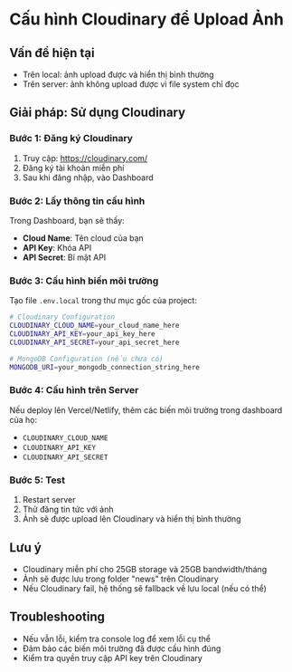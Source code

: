 # Cấu hình Cloudinary để Upload Ảnh

## Vấn đề hiện tại
- Trên local: ảnh upload được và hiển thị bình thường
- Trên server: ảnh không upload được vì file system chỉ đọc

## Giải pháp: Sử dụng Cloudinary

### Bước 1: Đăng ký Cloudinary
1. Truy cập: https://cloudinary.com/
2. Đăng ký tài khoản miễn phí
3. Sau khi đăng nhập, vào Dashboard

### Bước 2: Lấy thông tin cấu hình
Trong Dashboard, bạn sẽ thấy:
- **Cloud Name**: Tên cloud của bạn
- **API Key**: Khóa API
- **API Secret**: Bí mật API

### Bước 3: Cấu hình biến môi trường
Tạo file `.env.local` trong thư mục gốc của project:

```bash
# Cloudinary Configuration
CLOUDINARY_CLOUD_NAME=your_cloud_name_here
CLOUDINARY_API_KEY=your_api_key_here
CLOUDINARY_API_SECRET=your_api_secret_here

# MongoDB Configuration (nếu chưa có)
MONGODB_URI=your_mongodb_connection_string_here
```

### Bước 4: Cấu hình trên Server
Nếu deploy lên Vercel/Netlify, thêm các biến môi trường trong dashboard của họ:
- `CLOUDINARY_CLOUD_NAME`
- `CLOUDINARY_API_KEY` 
- `CLOUDINARY_API_SECRET`

### Bước 5: Test
1. Restart server
2. Thử đăng tin tức với ảnh
3. Ảnh sẽ được upload lên Cloudinary và hiển thị bình thường

## Lưu ý
- Cloudinary miễn phí cho 25GB storage và 25GB bandwidth/tháng
- Ảnh sẽ được lưu trong folder "news" trên Cloudinary
- Nếu Cloudinary fail, hệ thống sẽ fallback về lưu local (nếu có thể)

## Troubleshooting
- Nếu vẫn lỗi, kiểm tra console log để xem lỗi cụ thể
- Đảm bảo các biến môi trường đã được cấu hình đúng
- Kiểm tra quyền truy cập API key trên Cloudinary
